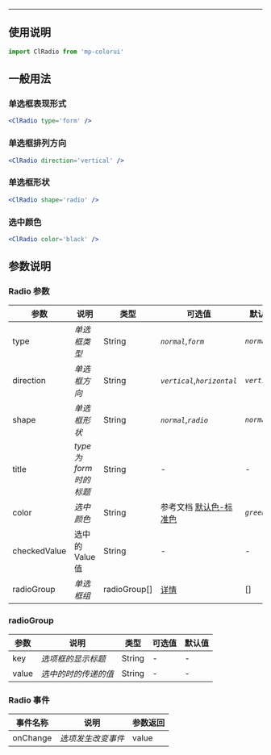 ****

## 使用说明

```jsx
import ClRadio from 'mp-colorui'
```



## 一般用法

### 单选框表现形式

```jsx
<ClRadio type='form' />
```

### 单选框排列方向

```jsx
<ClRadio direction='vertical' />
```

### 单选框形状

```jsx
<ClRadio shape='radio' />
```

### 选中颜色

```jsx
<ClRadio color='black' />
```



## 参数说明

### Radio 参数

| 参数         | 说明                    | 类型         | 可选值                                          | 默认值       |
| ------------ | ----------------------- | ------------ | ----------------------------------------------- | ------------ |
| type         | *单选框类型*            | String       | *`normal`*,*`form`*                             | *`normal`*   |
| direction    | *单选框方向*            | String       | *`vertical`*,*`horizontal`*                     | *`vertical`* |
| shape        | *单选框形状*            | String       | *`normal`*,*`radio`*                            | *`normal`*   |
| title        | *type 为 form 时的标题* | String       | -                                               | -            |
| color        | *选中颜色*              | String       | 参考文档 [默认色-标准色](/home/color?id=标准色) | *`green`*    |
| checkedValue | 选中的 Value 值         | String       | -                                               | -            |
| radioGroup   | *单选框组*              | radioGroup[] | [详情](/form/radio?id=radiogroup)               | []           |

### radioGroup

| 参数  | 说明                 | 类型   | 可选值 | 默认值 |
| ----- | -------------------- | ------ | ------ | ------ |
| key   | *选项框的显示标题*   | String | -      | -      |
| value | *选中的时的传递的值* | String | -      | -      |



### Radio 事件

| 事件名称 | 说明               | 参数返回 |
| -------- | ------------------ | -------- |
| onChange | *选项发生改变事件* | value    |

